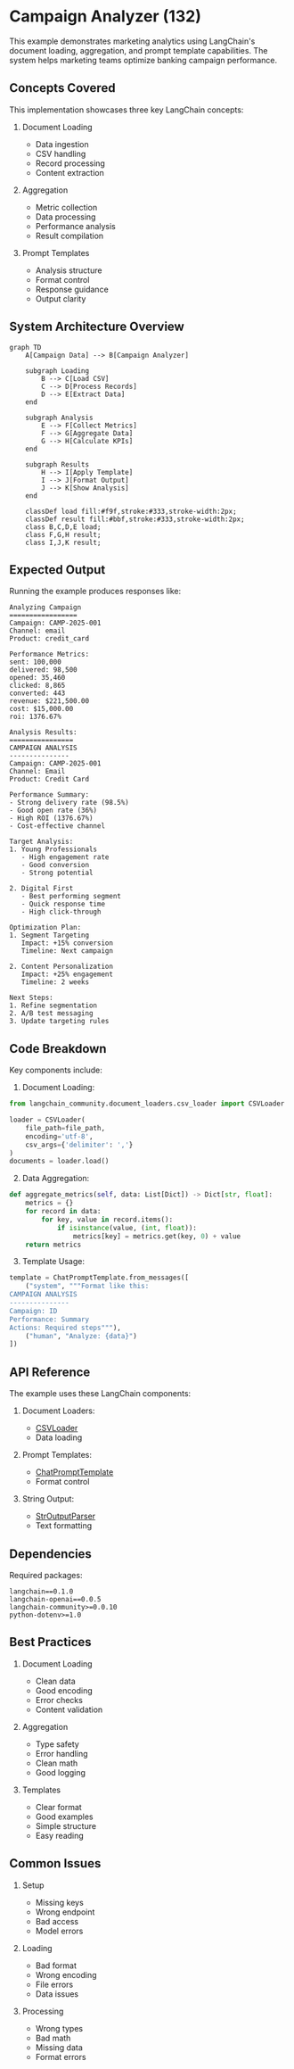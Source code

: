 # Campaign Analyzer (132)

This example demonstrates marketing analytics using LangChain's document loading, aggregation, and prompt template capabilities. The system helps marketing teams optimize banking campaign performance.

## Concepts Covered

This implementation showcases three key LangChain concepts:

1. Document Loading
   - Data ingestion
   - CSV handling
   - Record processing
   - Content extraction

2. Aggregation
   - Metric collection
   - Data processing
   - Performance analysis
   - Result compilation

3. Prompt Templates
   - Analysis structure
   - Format control
   - Response guidance
   - Output clarity

## System Architecture Overview

```mermaid
graph TD
    A[Campaign Data] --> B[Campaign Analyzer]
    
    subgraph Loading
        B --> C[Load CSV]
        C --> D[Process Records]
        D --> E[Extract Data]
    end
    
    subgraph Analysis
        E --> F[Collect Metrics]
        F --> G[Aggregate Data]
        G --> H[Calculate KPIs]
    end
    
    subgraph Results
        H --> I[Apply Template]
        I --> J[Format Output]
        J --> K[Show Analysis]
    end

    classDef load fill:#f9f,stroke:#333,stroke-width:2px;
    classDef result fill:#bbf,stroke:#333,stroke-width:2px;
    class B,C,D,E load;
    class F,G,H result;
    class I,J,K result;
```

## Expected Output

Running the example produces responses like:

```
Analyzing Campaign
=================
Campaign: CAMP-2025-001
Channel: email
Product: credit_card

Performance Metrics:
sent: 100,000
delivered: 98,500
opened: 35,460
clicked: 8,865
converted: 443
revenue: $221,500.00
cost: $15,000.00
roi: 1376.67%

Analysis Results:
================
CAMPAIGN ANALYSIS
---------------
Campaign: CAMP-2025-001
Channel: Email
Product: Credit Card

Performance Summary:
- Strong delivery rate (98.5%)
- Good open rate (36%)
- High ROI (1376.67%)
- Cost-effective channel

Target Analysis:
1. Young Professionals
   - High engagement rate
   - Good conversion
   - Strong potential

2. Digital First
   - Best performing segment
   - Quick response time
   - High click-through

Optimization Plan:
1. Segment Targeting
   Impact: +15% conversion
   Timeline: Next campaign

2. Content Personalization
   Impact: +25% engagement
   Timeline: 2 weeks

Next Steps:
1. Refine segmentation
2. A/B test messaging
3. Update targeting rules
```

## Code Breakdown

Key components include:

1. Document Loading:
```python
from langchain_community.document_loaders.csv_loader import CSVLoader

loader = CSVLoader(
    file_path=file_path,
    encoding='utf-8',
    csv_args={'delimiter': ','}
)
documents = loader.load()
```

2. Data Aggregation:
```python
def aggregate_metrics(self, data: List[Dict]) -> Dict[str, float]:
    metrics = {}
    for record in data:
        for key, value in record.items():
            if isinstance(value, (int, float)):
                metrics[key] = metrics.get(key, 0) + value
    return metrics
```

3. Template Usage:
```python
template = ChatPromptTemplate.from_messages([
    ("system", """Format like this:
CAMPAIGN ANALYSIS
---------------
Campaign: ID
Performance: Summary
Actions: Required steps"""),
    ("human", "Analyze: {data}")
])
```

## API Reference

The example uses these LangChain components:

1. Document Loaders:
   - [CSVLoader](https://api.python.langchain.com/en/latest/document_loaders/langchain_community.document_loaders.csv_loader.CSVLoader.html)
   - Data loading

2. Prompt Templates:
   - [ChatPromptTemplate](https://api.python.langchain.com/en/latest/prompts/langchain_core.prompts.chat.ChatPromptTemplate.html)
   - Format control

3. String Output:
   - [StrOutputParser](https://api.python.langchain.com/en/latest/output_parsers/langchain_core.output_parsers.string.StrOutputParser.html)
   - Text formatting

## Dependencies

Required packages:
```
langchain==0.1.0
langchain-openai==0.0.5
langchain-community>=0.0.10
python-dotenv>=1.0
```

## Best Practices

1. Document Loading
   - Clean data
   - Good encoding
   - Error checks
   - Content validation

2. Aggregation
   - Type safety
   - Error handling
   - Clean math
   - Good logging

3. Templates
   - Clear format
   - Good examples
   - Simple structure
   - Easy reading

## Common Issues

1. Setup
   - Missing keys
   - Wrong endpoint
   - Bad access
   - Model errors

2. Loading
   - Bad format
   - Wrong encoding
   - File errors
   - Data issues

3. Processing
   - Wrong types
   - Bad math
   - Missing data
   - Format errors